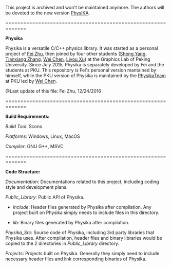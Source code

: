 This project is archived and won't be maintained anymore. The authors will be devoted to the new version [PhysIKA](https://github.com/PhysikaTeam/PhysIKA).

=============================================================

**Physika**

Physika is a versatile C/C++ physics library. It was started as a personal project of [Fei Zhu](http://feizhu.github.io), then joined by four other students ([Sheng Yang](https://github.com/Vovery), [Tianxiang Zhang](https://github.com/TianxiangZhang), [Wei Chen](https://github.com/suitmyself), [Liyou Xu](https://github.com/MikeXuPku)) at the Graphics Lab of Peking University. Since July 2015, Physika is separately developed by Fei and the students at PKU. This repository is Fei's personal version mantained by himself, while the PKU version of Physika is maintained by the [PhysikaTeam](https://github.com/PhysikaTeam) at PKU led by  [Wei Chen](https://github.com/suitmyself).

@Last update of this file:
Fei Zhu, 12/24/2016

=============================================================

**Build Requirements:**

*Build Tool*: Scons

*Platforms*: Windows, Linux, MacOS

*Compiler*: GNU G++, MSVC

=============================================================

**Code Structure:**

*Documentation*: Documentations related to this project, including coding style and development plans.

*Public_Library*: Public API of Physika.

- *include*: Header files generated by Physika after compilation. Any project built on Physika simply needs to include files in this directory.
	
- *lib*: Binary files generated by Physika after compilation.
	
*Physika_Src*: Source code of Physika, including 3rd party libraries that Physika uses. After compilation, header files and binary libraries would be copied to the 2 directories in *Public_Library* directory.

*Projects*: Projects built on Physika. Generally they simply need to include necessary header files and link corresponding binaries of Physika.
